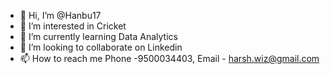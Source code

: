 - 👋 Hi, I’m @Hanbu17
- 👀 I’m interested in Cricket
- 🌱 I’m currently learning Data Analytics
- 💞️ I’m looking to collaborate on Linkedin
- 📫 How to reach me Phone -9500034403, Email - harsh.wiz@gmail.com

<!---
Hanbu17/Hanbu17 is a ✨ special ✨ repository because its `README.md` (this file) appears on your GitHub profile.
You can click the Preview link to take a look at your changes.
--->
